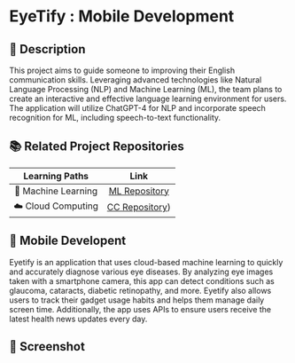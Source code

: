 # EyeTify : Mobile Development

## 📑 Description
This project aims to guide someone to improving their English communication skills. Leveraging advanced technologies like Natural Language Processing (NLP) and Machine Learning (ML), the team plans to create an interactive and effective language learning environment for users. The application will utilize ChatGPT-4 for NLP and incorporate speech recognition for ML, including speech-to-text functionality.

## 📚 Related Project Repositories
|   Learning Paths      |                           Link                            |
| :-------------------: | :-------------------------------------------------------: |
| 🤖 Machine Learning   | [ML Repository](https://github.com/EyeTify/Machine-Learning) |
| ☁️ Cloud Computing    | [CC Repository](https://github.com/EyeTify/Cloud-Computing)) |

## 📱 Mobile Developent
Eyetify is an application that uses cloud-based machine learning to quickly and accurately diagnose various eye diseases. By analyzing eye images taken with a smartphone camera, this app can detect conditions such as glaucoma, cataracts, diabetic retinopathy, and more. Eyetify also allows users to track their gadget usage habits and helps them manage daily screen time. Additionally, the app uses APIs to ensure users receive the latest health news updates every day.

## 📲 Screenshot
<p align="center">
  
</p>
